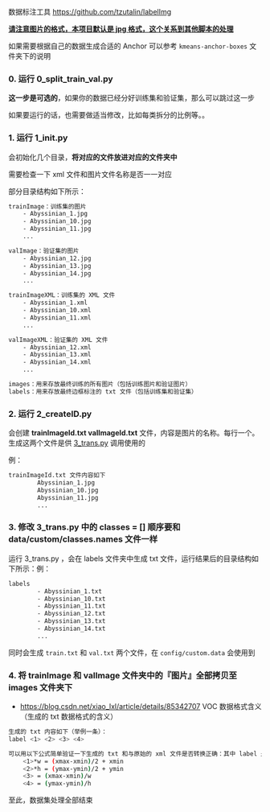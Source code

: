 数据标注工具  https://github.com/tzutalin/labelImg

**<u>请注意图片的格式，本项目默认是 jpg 格式，这个关系到其他脚本的处理</u>**


如果需要根据自己的数据生成合适的 Anchor 可以参考 `kmeans-anchor-boxes` 文件夹下的说明



### 0. 运行 0_split_train_val.py 

**这一步是可选的**，如果你的数据已经分好训练集和验证集，那么可以跳过这一步

如果要运行的话，也需要做适当修改，比如每类拆分的比例等。。

### 1. 运行 1_init.py  

会初始化几个目录，**将对应的文件放进对应的文件夹中**

需要检查一下 xml 文件和图片文件名称是否一一对应

部分目录结构如下所示：


```bash
trainImage：训练集的图片
    - Abyssinian_1.jpg
    - Abyssinian_10.jpg
    - Abyssinian_11.jpg
    ...

valImage：验证集的图片
    - Abyssinian_12.jpg
    - Abyssinian_13.jpg
    - Abyssinian_14.jpg
    ...

trainImageXML：训练集的 XML 文件
    - Abyssinian_1.xml
    - Abyssinian_10.xml
    - Abyssinian_11.xml
    ...

valImageXML：验证集的 XML 文件
    - Abyssinian_12.xml
    - Abyssinian_13.xml
    - Abyssinian_14.xml
    ...

images：用来存放最终训练的所有图片（包括训练图片和验证图片）
labels：用来存放最终边框标注的 txt 文件（包括训练集和验证集）
```

### 2. 运行 2_createID.py 

会创建 **trainImageId.txt  valImageId.txt** 文件，内容是图片的名称。每行一个。生成这两个文件是供  <u>3_trans.py</u>  调用使用的

例：

```bash
trainImageId.txt 文件内容如下
		Abyssinian_1.jpg
		Abyssinian_10.jpg
		Abyssinian_11.jpg
		...
```
### 3. 修改 3_trans.py 中的 classes = [] 顺序要和 data/custom/classes.names 文件一样

运行 3_trans.py ，会在 labels 文件夹中生成 txt 文件，运行结果后的目录结构如下所示：例：
```bash
labels
		- Abyssinian_1.txt
		- Abyssinian_10.txt
		- Abyssinian_11.txt
        - Abyssinian_12.txt
        - Abyssinian_13.txt
        - Abyssinian_14.txt
		...
```

同时会生成 `train.txt` 和 `val.txt` 两个文件，在 `config/custom.data` 会使用到


### 4. 将 trainImage 和 valImage 文件夹中的『图片』全部拷贝至 images 文件夹下

- https://blog.csdn.net/xiao_lxl/article/details/85342707 VOC 数据格式含义（生成的 txt 数据格式的含义）
  

```bash
生成的 txt 内容如下（举例一条）：
label <1> <2> <3> <4>

可以用以下公式简单验证一下生成的 txt 和与原始的 xml 文件是否转换正确：其中 label 是类别在 data/custom/classes.names 的索引, <> 代表缩放后的比例系数
    <1>*w = (xmax-xmin)/2 + xmin
    <2>*h = (ymax-ymin)/2 + ymin
    <3> = (xmax-xmin)/w
    <4> = (ymax-ymin)/h

```


至此，数据集处理全部结束